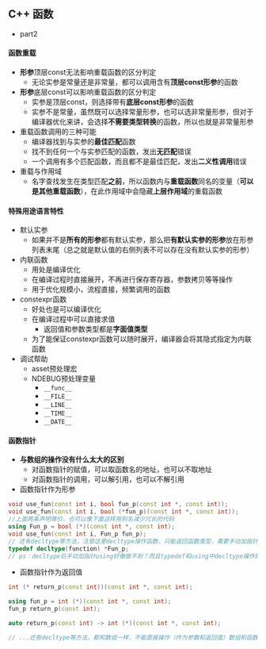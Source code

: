 ## C++ 函数

* part2

#### 函数重载
* **形参**顶层const无法影响重载函数的区分判定
    * 无论实参是常量还是非常量，都可以调用含有**顶层const形参**的函数
* **形参**底层const可以影响重载函数的区分判定
    * 实参是顶层const，则选择带有**底层const形参**的函数
    * 实参不是常量，虽然既可以选择常量形参，也可以选非常量形参，但对于编译器优化来讲，会选择**不需要类型转换**的函数，所以也就是非常量形参
* 重载函数调用的三种可能
    * 编译器找到与实参的**最佳匹配**函数
    * 找不到任何一个与实参匹配的函数，发出**无匹配**错误
    * 一个调用有多个匹配函数，而且都不是最佳匹配，发出**二义性调用**错误
* 重载与作用域
    * 名字查找发生在类型匹配**之前**，所以函数内与**重载函数**同名的变量（**可以是其他重载函数**），在此作用域中会隐藏**上层作用域**的重载函数

#### 特殊用途语言特性
* 默认实参
    * 如果并不是**所有的形参**都有默认实参，那么把**有默认实参的形参**放在形参列表末尾（总之就是默认值的右侧列表不可以存在没有默认实参的形参）
* 内联函数
    * 用处是编译优化
    * 在编译过程时直接展开，不再进行保存寄存器，参数拷贝等等操作
    * 用于优化规模小，流程直接，频繁调用的函数
* constexpr函数
    * 好处也是可以编译优化
    * 在编译过程中可以直接求值
        * 返回值和参数类型都是**字面值类型**
    * 为了能保证constexpr函数可以随时展开，编译器会将其隐式指定为内联函数
* 调试帮助
    * asset预处理宏
    * NDEBUG预处理变量
        * `__func__`
        * `__FILE__`
        * `__LINE__`
        * `__TIME__`
        * `__DATE__`

#### 函数指针
* **与数组的操作没有什么太大的区别**
    * 对函数指针的赋值，可以取函数名的地址，也可以不取地址
    * 对函数指针的调用，可以解引用，也可以不解引用
* 函数指针作为形参
```C++
void use_fun(const int i, bool fun_p(const int *, const int));
void use_fun(const int i, bool (*fun_p)(const int *, const int));
//上面两条声明等价，也可以像下面这样用别名减少冗长的代码
using Fun_p = bool (*)(const int *, const int);
void use_fun(const int i, Fun_p fun_p);
// 还有decltype等方法，注意这里decltype操作函数，只能返回函数类型，需要手动加指针
typedef decltype(function) *Fun_p;
// ps：decltype后手动加指针using好像做不到？而且typedef和using中decltype操作的函数还不能声明在其后面，否则找不到
```
* 函数指针作为返回值
```C++
int (* return_p(const int))(const int *, const int);

using fun_p = int (*)(const int *, const int);
fun_p return_p(const int);

auto return_p(const int) -> int (*)(const int *, const int);

// ...还有decltype等方法，都和数组一样，不能直接操作（作为参数和返回值）数组和函数，所以都转为对指针操作
```
    